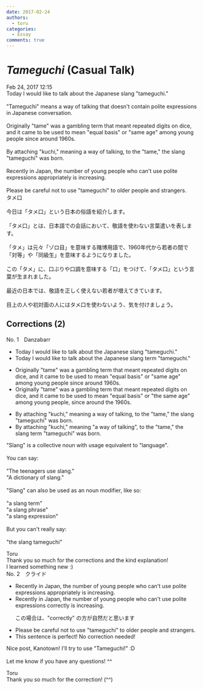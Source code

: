 ```yaml
---
date: 2017-02-24
authors:
  - toru
categories:
  - Essay
comments: true
---
```


# <strong><em>Tameguchi</strong></em> (Casual Talk)
<div class="date">Feb 24, 2017 12:15</div>
<div id="post"><div id="body_show_ori">
Today I would like to talk about the Japanese slang "tameguchi."<br/><br/>"Tameguchi" means a way of talking that doesn't contain polite expressions in Japanese conversation.<br/><br/>Originally "tame" was a gambling term that meant repeated digits on dice, and it came to be used to mean "equal basis" or "same age" among young people since around 1960s.<br/><br/>By attaching "kuchi," meaning a way of talking, to the "tame," the slang "tameguchi" was born. <br/><br/>Recently in Japan, the number of young people who can't use polite expressions appropriately is increasing.<br/><br/>Please be careful not to use "tameguchi" to older people and strangers.
</div></div>

<!-- more -->

<div id="post_ja"><div id="body_show_mo">
タメ口<br/><br/>今日は「タメ口」という日本の俗語を紹介します。<br/><br/>「タメ口」とは、日本語での会話において、敬語を使わない言葉遣いを表します。<br/><br/>「タメ」は元々「ゾロ目」を意味する賭博用語で、1960年代から若者の間で「対等」や「同級生」を意味するようになりました。<br/><br/>この「タメ」に、口ぶりや口調を意味する「口」をつけて、「タメ口」という言葉が生まれました。<br/><br/>最近の日本では、敬語を正しく使えない若者が増えてきています。<br/><br/>目上の人や初対面の人にはタメ口を使わないよう、気を付けましょう。
</div></div>

## Corrections (2)
<div id="block"><div class="first_name"> No. 1　<span class="just_name">Danzabarr</span></div><div id="block2">
<ul class="correction_field">
<li class="incorrect">Today I would like to talk about the Japanese slang "tameguchi."</li>
<li class="corrected correct">
Today I would like to talk about the Japanese slang <span class="f_blue">term </span>"tameguchi."
</li>
</ul>
<ul class="correction_field">
<li class="incorrect">Originally "tame" was a gambling term that meant repeated digits on dice, and it came to be used to mean "equal basis" or "same age" among young people since around 1960s.</li>
<li class="corrected correct">
Originally "tame" was a gambling term that meant repeated digits on dice, and it came to be used to mean "equal basis" or "<span class="f_blue">the </span>same age" among young people, since around <span class="f_blue">the </span>1960s.
</li>
</ul>
<ul class="correction_field">
<li class="incorrect">By attaching "kuchi," meaning a way of talking, to the "tame," the slang "tameguchi" was born.</li>
<li class="corrected correct">
By attaching "kuchi," meaning "a way of talking", to the "tame," the slang <span class="f_blue">term</span> "tameguchi" was born.
</li>
</ul>
<p class="comment_small">
 "Slang" is a collective noun with usage equivalent to "language".
 <br/>
 <br/>
 You can say:
 <br/>
 <br/>
 "The teenagers use slang."
 <br/>
 "A dictionary of slang."
 <br/>
 <br/>
 "Slang" can also be used as an noun modifier, like so:
 <br/>
 <br/>
 "a slang term"
 <br/>
 "a slang phrase"
 <br/>
 "a slang expression"
 <br/>
 <br/>
 But you can't really say:
 <br/>
 <br/>
 "the slang tameguchi"
</p>

</div><div class="name"><span class="just_name">Toru</span><br>
Thank you so much for the corrections and the kind explanation!<br/>I learned something new :)
</div>
</div>
<div id="block"><div class="first_name"> No. 2　<span class="just_name">クライド</span></div><div id="block2">
<ul class="correction_field">
<li class="incorrect">Recently in Japan, the number of young people who can't use polite expressions appropriately is increasing.</li>
<li class="corrected correct">
Recently in Japan, the number of young people who can't use polite expressions <span class="f_bold">correctly</span> is increasing.
<p class="correction_comment">この場合は、"correctly" の方が自然だと思います</p>
</li>
</ul>
<ul class="correction_field">
<li class="incorrect">Please be careful not to use "tameguchi" to older people and strangers.</li>
<li class="corrected perfect">This sentence is perfect! No correction needed!</li>
</ul>
<p class="comment_small">
 Nice post, Kanotown! I'll try to use "Tameguchi!" :D
 <br/>
 <br/>
 Let me know if you have any questions! ^^
</p>

</div><div class="name"><span class="just_name">Toru</span><br>
Thank you so much for the correction! (^^)
</div>
</div>
